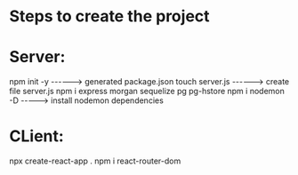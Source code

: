 # Steps to create the project

# Server:

npm init -y ------> generated package.json
touch server.js ------> create file server.js
npm i express morgan sequelize pg pg-hstore
npm i nodemon -D -----> install nodemon dependencies

# CLient:

npx create-react-app .
npm i react-router-dom
